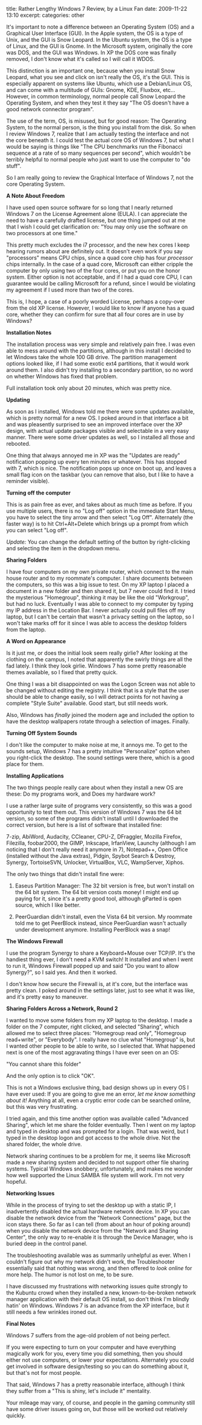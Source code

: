 title: Rather Lengthy Windows 7 Review, by a Linux Fan
date: 2009-11-22 13:10
excerpt: 
categories: other

It's important to note a difference between an Operating System (OS) and a Graphical User Interface (GUI). In the Apple system, the OS is a type of Unix, and the GUI is Snow Leopard. In the Ubuntu system, the OS is a type of Linux, and the GUI is Gnome. In the Microsoft system, originally the core was DOS, and the GUI was Windows. In XP the DOS core was finally removed, I don't know what it's called so I will call it WDOS.

This distinction is an important one, because when you install Snow Leopard, what you see and click on isn't really the OS, it's the GUI. This is especially apparent on systems like Ubuntu, which use a Debian/Linux OS, and can come with a multitude of GUIs: Gnome, KDE, Fluxbox, etc... However, in common terminology, normal people call Snow Leopard the Operating System, and when they test it they say "The OS doesn't have a good network connector program".

The use of the term, OS, is misused, but for good reason: The Operating System, to the normal person, is the thing you install from the disk. So when I review Windows 7, realize that I am actually testing the interface and not the core beneath it. I could test the actual core OS of Windows 7, but what I would be saying is things like "The CPU benchmarks run the Fibonacci sequence at a rate of so many sequences per second", which wouldn't be terribly helpful to normal people who just want to use the computer to "do stuff".

So I am really going to review the Graphical Interface of Windows 7, not the core Operating System.

**A Note About Freedom**

I have used open source software for so long that I nearly returned Windows 7 on the License Agreement alone (EULA). I can appreciate the need to have a carefully drafted license, but one thing jumped out at me that I wish I could get clarification on: "You may only use the software on two processors at one time."

This pretty much excludes the i7 processor, and the new hex cores I keep hearing rumors about are definitely out. It doesn't even work if you say "processors" means CPU chips, since a quad core chip has four _processor_ chips internally. In the case of a quad core, Microsoft can either cripple the computer by only using two of the four cores, or put you on the honor system. Either option is not acceptable, and if I had a quad core CPU, I can guarantee would be calling Microsoft for a refund, since I would be violating my agreement if I used more than two of the cores.

This is, I hope, a case of a poorly worded License, perhaps a copy-over from the old XP license. However, I would like to know if anyone has a quad core, whether they can confirm for sure that all four cores are in use by Windows?

**Installation Notes**

The installation process was very simple and relatively pain free. I was even able to mess around with the partitions, although in this install I decided to let Windows take the whole 100 GB drive. The partition management options looked like, if I had some exotic ext4 partitions, that it would work around them. I also didn't try installing to a secondary partition, so no word on whether Windows has fixed that problem.

Full installation took only about 20 minutes, which was pretty nice.

**Updating**

As soon as I installed, Windows told me there were some updates available, which is pretty normal for a new OS. I poked around in that interface a bit and was pleasently surprised to see an improved interface over the XP design, with actual update packages visible and selectable in a very easy manner. There were some driver updates as well, so I installed all those and rebooted.

One thing that always annoyed me in XP was the "Updates are ready" notification popping up every ten minutes or whatever. This has stopped with 7, which is nice. The notification pops up once on boot up, and leaves a small flag icon on the taskbar (you can remove that also, but I like to have a reminder visible).

**Turning off the computer**

This is as pain free as ever, and takes about as much time as before. If you use multiple users, there is no "Log off" option in the immediate Start Menu, you have to select the tiny arrow and then select "Log Off". Alternately (the faster way) is to hit Ctrl+Alt+Delete which brings up a prompt from which you can select "Log off".

_Update:_ You can change the default setting of the button by right-clicking and selecting the item in the dropdown menu.

**Sharing Folders**

I have four computers on my own private router, which connect to the main house router and to my roommate's computer. I share documents between the computers, so this was a big issue to test. On my XP laptop I placed a document in a new folder and then shared it, but 7 never could find it. I tried the mysterious "Homegroup", thinking it may be like the old "Workgroup", but had no luck. Eventually I was able to connect to my computer by typing my IP address in the Location Bar. I never actually could pull files off my laptop, but I can't be certain that wasn't a privacy setting on the laptop, so I won't take marks off for it since I was able to access the desktop folders from the laptop.

**A Word on Appearance**

Is it just me, or does the initial look seem really girlie? After looking at the clothing on the campus, I noted that apparently the swirly things are all the fad lately. I think they look girlie. Windows 7 has some pretty reasonable themes available, so I fixed that pretty quick.

One thing I was a bit disappointed on was the Logon Screen was not able to be changed without editing the registry. I think that is a style that the user should be able to change easily, so I will detract points for not having a complete "Style Suite" available. Good start, but still needs work.

Also, Windows has _finally_ joined the modern age and included the option to have the desktop wallpapers rotate through a selection of images. Finally.

**Turning Off System Sounds**

I don't like the computer to make noise at me, it annoys me. To get to the sounds setup, Windows 7 has a pretty intuitive "Personalize" option when you right-click the desktop. The sound settings were there, which is a good place for them.

**Installing Applications**

The two things people really care about when they install a new OS are these: Do my programs work, and Does my hardware work?

I use a rather large suite of programs very consistently, so this was a good opportunity to test them out. This version of Windows 7 was the 64 bit version, so some of the programs didn't install until I downloaded the correct version, but here is a list of software that installed fine:

7-zip, AbiWord, Audacity, CCleaner, CPU-Z, DFraggler, Mozilla Firefox, Filezilla, foobar2000, the GIMP, Inkscape, IrfanView, Launchy (although I am noticing that I don't really need it anymore in 7), Notepad++, Open Office (installed without the Java extras), Pidgin, Spybot Search &amp; Destroy, Synergy, TortoiseSVN, Unlocker, VirtualBox, VLC, WampServer, Xiphos.

The only two things that didn't install fine were:

1) Easeus Partition Manager: The 32 bit version is free, but won't install on the 64 bit system. The 64 bit version costs money! I might end up paying for it, since it's a pretty good tool, although gParted is open source, which I like better.

2) PeerGuardian didn't install, even the Vista 64 bit version. My roommate told me to get PeerBlock instead, since PeerGuardian wasn't actually under development anymore. Installing PeerBlock was a snap!

**The Windows Firewall**

I use the program Synergy to share a Keyboard+Mouse over TCP/IP. It's the handiest thing ever, I don't need a KVM switch! It installed and when I went to run it, Windows Firewall popped up and said "Do you want to allow Synergy?", so I said yes. And then it worked.

I don't know how secure the Firewall is, at it's core, but the interface was pretty clean. I poked around in the settings later, just to see what it was like, and it's pretty easy to maneuver.

**Sharing Folders Across a Network, Round 2**

I wanted to move some folders from my XP laptop to the desktop. I made a folder on the 7 computer, right clicked, and selected "Sharing", which allowed me to select three places: "Homegroup read only", "Homegroup read+write", or "Everybody". I really have no clue what "Homegroup" is, but I wanted other people to be able to write, so I selected that. What happened next is one of the most aggravating things I have ever seen on an OS:

"You cannot share this folder"

And the only option is to click "OK".

This is not a Windows exclusive thing, bad design shows up in every OS I have ever used: If you are going to give me an error, _let me know something about it!_ Anything at all, even a cryptic error code can be searched online, but this was very frustrating.

I tried again, and this time another option was available called "Advanced Sharing", which let me share the folder eventually. Then I went on my laptop and typed in desktop and was prompted for a login. That was weird, but I typed in the desktop logon and got access to the whole drive. Not the shared folder, the whole drive.

Network sharing continues to be a problem for me, it seems like Microsoft made a new sharing system and decided to not support other file sharing systems. Typical Windows snobbery, unfortunately, and makes me wonder how well supported the Linux SAMBA file system will work. I'm not very hopeful.

**Networking Issues**

While in the process of trying to set the desktop up with a static IP, I inadvertently disabled the actual hardware network device. In XP you can disable the network device from the "Network Connections" page, but the icon stays there. So far as I can tell (from about an hour of poking around) when you disable the network device from the "Network and Sharing Center", the only way to re-enable it is through the Device Manager, who is buried deep in the control panel.

The troubleshooting available was as summarily unhelpful as ever. When I couldn't figure out why my network didn't work, the Troubleshooter essentially said that nothing was wrong, and then offered to _look online_ for more help. The humor is not lost on me, to be sure.

I have discussed my frustrations with networking issues quite strongly to the Kubuntu crowd when they installed a new, known-to-be-broken network manager application with their default OS install, so don't think I'm blindly hatin' on Windows. Windows 7 is an advance from the XP interface, but it still needs a few wrinkles ironed out.

**Final Notes**

Windows 7 suffers from the age-old problem of not being perfect.

If you were expecting to turn on your computer and have everything magically work for you, every time you did something, then you should either not use computers, or lower your expectations. Alternately you could get involved in software design/testing so you can do something about it, but that's not for most people.

That said, Windows 7 has a pretty reasonable interface, although I think they suffer from a "This is shiny, let's include it" mentality.

Your mileage may vary, of course, and people in the gaming community still have some driver issues going on, but those will be worked out relatively quickly.